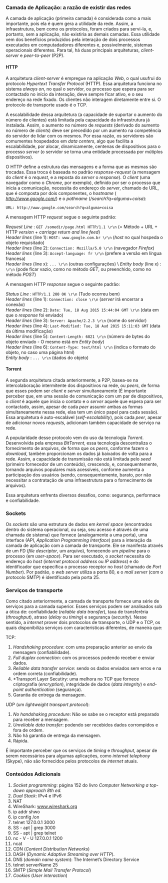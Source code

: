 
### Camada de Aplicação: a razão de existir das redes

  
A camada de aplicação (primeira camada) é considerada como a mais importante, pois ela é quem gera a utilidade da rede. Assim, a infraestrutura, bem como os protocolos, foram criados para servi-la, e, portanto, sem a aplicação, não existiria as demais camadas. Essa utilidade vem dos benefícios produzidos pela interação de dois processos executados em computadadores diferentes e, possivelmente, sistemas operacionais diferentes. Para tal, há duas principais arquiteturas, *client-server* e *peer-to-peer* (P2P).

#### HTTP
A arquitetura *client-server* é empregue na aplicação *Web*, o qual usufrui do protocolo *Hypertext Transfer Protocol* (HTTP). Essa arquitetura funciona no sistema *always on*, no qual o servidor, ou processo que espera para ser contactado no início da interação, deve sempre ficar ativo, e o seu endereço na rede fixado. Os clientes não interagem diretamente entre si. O protocolo de transporte usado é o TCP. 

A escalabilidade dessa arquitetura (a capacidade de suportar o aumento do número de clientes) está limitada pela capacidade da infraestrutura já instalada. Assim, o aumento no número de *requests* (derivado do aumento no número de *clients*) deve ser precedido por um aumento na competência do servidor de lidar com os mesmos. Por essa razão, os servidores são comumentes hospedados em *data centers*, algo que facilita a escalabilidade, por alocar, dinamicamente, centenas de dispositivos para o processo *server* (o servidor se torna uma entidade processada por mútiplos dispositivos).

O HTTP define a estrutura das mensagens e a forma que as mesmas são trocadas. Essa troca é baseada no padrão *response-request* (a mensagem do *client* é o *request*, e a reposta do *server* o *response*). O *client* (uma navegador como o *Chrome*, por exemplo), definido por ser o processo que inicia a comunicação, necessita do endereço do *server*, chamado de URL, que é composta por dois componentes, o *hostname* ( *http://www.google.com/*) e o *pathname* (*/search?q=alguma+coisa*):

```
URL: http://www.google.com/search?q=alguma+coisa
```    


A mensagem HTTP *request* segue o seguinte padrão:

*Request Line*         : `GET /somedir/page.html HTTP/1.1 \r\n`  (= Método + URL + HTTP *version* + *carriage return and line feed*) \
*Header lines* (line 1): `HOST: www.google.com.br \r\n`          (*host* no qual hospeda o objeto requisitado) \
*Header lines* (line 2): `Connection: Mozilla/5.0 \r\n`          (navegador *Firefox*) \
*Header lines* (line 3): `Accept-language: fr \r\n`              (prefere a versão em língua francesa) \
*Header lines* (line x): `... \r\n`                              (outras configurações) \ 
*Entity body* (line x) : `\r\n`                                   (pode ficar vazio, como no método *GET*, ou preenchido, como no método *POST*)





A mensagem HTTP *response* segue o seguinte padrão:

*Status Line*          : `HTTP/1.1 200 OK \r\n`                                  (Tudo ocorreu bem) \
*Header lines* (line 1): `Connection: close \r\n`                                (*server* irá encerrar a conexão) \
*Header lines* (line 2): `Date: Tue, 18 Aug 2015 15:44:04 GMT \r\n`              (data em que o *response* foi enviado) \
*Header lines* (line 3): `Server: Apache/2.2.3 \r\n`                             (nome do servidor) \
*Header lines* (line 4): `Last-Modified: Tue, 18 Aud 2015 15:11:03 GMT`          (data da última modificação) \
*Header lines* (line 5): `Content-Length: 6821 \r\n`                             (número de bytes do objeto enviado - O mesmo está em *Entity body*) \
*Header lines* (line 6): `Content-Type: text/html \r\n`                          (indica o formato do objeto, no caso uma página html) \
*Entity body*          : `... \r\n`                                              (dados do objeto)




#### Torrent

A segunda arquitetura citada anteriormente, a P2P, basea-se na intercolaboração intermitente dos dispositivos na rede, ou *peers*, de forma que esses podem ser *client* e *server* simultaneamente (É importante perceber que, em uma sessão de comunicação com um par de dispositivos, o *client* é aquele que inicia o contato e o *server* aquele que espera para ser contactado, assim, apesar de cada *peer* assumir ambas as formas simultaneamente nessa rede, elas tem um único papel para cada sessão). Essa arquitetura é auto-escalável (*self-escalability*), pois cada *peer*, apesar de adicionar novos *requests*, adicionam também capacidade de serviço na rede.

A popularidade desse protocolo vem do uso da tecnologia *Torrent*. Desenvolvida pela empresa *BitTorrent*, essa tecnologia descentraliza o fornecimento de arquivos, de forma que os *peers*, conforme fazem o *download*, também proporcionam os dados já baixados de volta para a rede. Assim, a capacidade de transmissão não está limitada pelo *seed* (primeiro fornecedor de um conteúdo), crescendo, e, consequentemente, tornando arquivos populares mais acessíveis, conforme aumenta a participação dos usuários (sendo, consequentemente, barato, por não necessitar a contratação de uma infraestrutura para o fornecimento de arquivos).

Essa arquitetura enfrenta diversos desafios, como: segurança, performace e confiabilidade.


### Sockets

Os *sockets* são uma estrutura de dados em *kernel space* (encontrados dentro do sistema operacional, ou seja, seu acesso é através de uma chamada de sistema) que fornece (analogamente a uma porta), uma interface (API, *Application Programming Interface*) para a interação da camada de aplicação com a camada de transporte. Ele se manifesta através de um FD (*file descriptor*, um arquivo), fornecendo um *pipeline* para o processo (em *user-space*).
Para ser executado, o *socket* necessita do endereço do *host* (*internet protocol address* ou *IP address*) e do identificador que especifica o processo receptor no *host* (chamado de *Port Number*). Por padrão, o *web server* utiliza a porta 80, e o *mail server* (com o protocolo SMTP) é identificado pela porta 25. 


### Serviços de transporte

Como citado anteriormente, a camada de transporte fornece uma série de serviços para a camada superior. Esses serviços podem ser analisados sob a ótica de: confiabilidade (*reliable data transfer*), taxa de transferêria (*throughput*), atraso (*delay* ou *timing*) e segurança (*security*). Nesse sentido, a *internet* prover dois protocolos de transporte, o UDP e o TCP, os quais disponibiliza serviços com características diferentes, de maneira que:

TCP:

1. *Handshaking procedure*: com uma preparação anterior ao envio da mensagem (confiabilidade).
2. *Full duplex connection*: com os processos podendo receber e enviar dados.
3. *Reliable data transfer service*: sendo os dados enviados sem erros e na ordem correta (confiabilidade).
4. *Transport Layer Secutiry: uma melhora no TCP que fornece criptografia (*encryption*), integridade de dados (*data integrity*) e *end-point authentication* (segurança).
5. Garantia de entrega da mensagem.


UDP (um *lightweight transport protocol*):

1. *No handshaking procedure*: Não se sabe se o receptor está preparado para receber a mensagem.
2. *Unreliable data transfer*: podendo ser recebidos dados corrompidos e fora de ordem.
3. Não há garantia de entrega da mensagem.
4. Rápida.

É importante perceber que os serviços de *timing* e *throughput*, apesar de serem necessários para algumas aplicações, como *internet telephony* (Skype), não são fornecidos pelos protocolos de *internet* atuais.



### Conteúdos Adicionais

1. *Socket programming*: página 152 do livro *Computer Networking a top-down approach 8th ed.*
2. *Dual Stack*: IPv4 e IPv6
3. NAT
4. WireShark: www.wireshark.org
5. ip addr shwo
6. ip config /on
7. telnet 127.0.0.1 3000
8. SS - apt | grep 3000
9. SS - apt | grep telnet
10. nc - V - U 127.0.0.1 1200
11. ncat
12. CDN (*Content Distribution Networks*) 
13. DASH (*Dynamic Adaptive Streaming over HTTP*).
14. DNS (*domain name system*): The Internet’s Directory Service
15. telnet serverName 25
16. SMTP (*Simple Mail Transfer Protocol*)
17. *Cookies* (*User interaction*)
